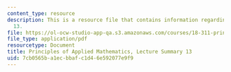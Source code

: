 ```yaml
---
content_type: resource
description: This is a resource file that contains information regarding lecture summary
  13.
file: https://ol-ocw-studio-app-qa.s3.amazonaws.com/courses/18-311-principles-of-applied-mathematics-spring-2014/7cb0565ba1ecbbafc1d46e592077e9f9_MIT18_311S14_Lecture13.pdf
file_type: application/pdf
resourcetype: Document
title: Principles of Applied Mathematics, Lecture Summary 13
uid: 7cb0565b-a1ec-bbaf-c1d4-6e592077e9f9
---
```

